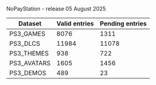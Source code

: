 NoPayStation - release 05 August 2025

|  Dataset  |Valid entries|Pending entries|
|-----------|-------------|---------------|
| PS3_GAMES |     8076    |      1311     |
|  PS3_DLCS |    11984    |     11078     |
| PS3_THEMES|     938     |      722      |
|PS3_AVATARS|     1605    |      1456     |
| PS3_DEMOS |     489     |       23      |